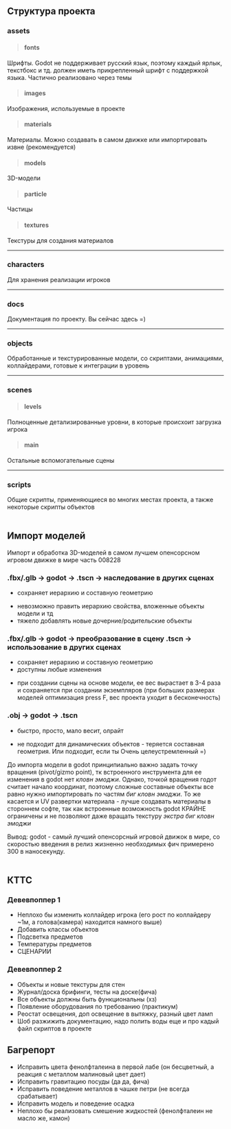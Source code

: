 ## Структура проекта ##

### assets 
> #### fonts
Шрифты. Godot не поддерживает русский язык, поэтому каждый ярлык, текстбокс и тд. должен иметь прикрепленный шрифт с поддержкой языка. Частично реализовано через темы
> #### images
Изображения, используемые в проекте
> #### materials
Материалы. Можно создавать в самом движке или импортировать извне (рекомендуется)
> #### models
3D-модели 
> #### particle
Частицы
> #### textures 
Текстуры для создания материалов

-----
### characters
Для хранения реализации игроков

-----
### docs
Документация по проекту. Вы сейчас здесь =)

-----
### objects
Обработанные и текстурированные модели, со скриптами, анимациями, коллайдерами, готовые к интеграции в уровень

-----
### scenes 
> #### levels #### 
Полноценные детализированные уровни, в которые происхоит загрузка игрока
> #### main #### 
Остальные вспомогательные сцены

-----
### scripts
Общие скрипты, применяющиеся во многих местах проекта, а также некоторые скрипты объектов
</br>
</br>
## Импорт моделей ##
Импорт и обработка 3D-моделей в самом лучшем опенсорсном игровом движке в мире часть 008228

### .fbx/.glb -> godot -> .tscn -> наследование в других сценах
+ сохраняет иерархию и составную геометрию
- невозможно править иерархию свойства, вложенные объекты модели и тд
- тяжело добавлять новые дочерние/родительские объекты

### .fbx/.glb -> godot -> преобразование в сцену .tscn -> использование в других сценах
+ сохраняет иерархию и составную геометрию
+ доступны любые изменения
- при создании сцены на основе модели, ее вес вырастает в 3-4 раза и сохраняется при создании экземпляров (при больших размерах моделей оптимизация press F, вес проекта уходит в бесконечность) 

### .obj -> godot -> .tscn 
+ быстро, просто, мало весит, олрайт
- не подходит для динамических объектов - теряется составная геометрия. Или подходит, если ты Очень целеустремленный =)

До импорта модели в godot принципиально важно задать точку вращения (pivot/gizmo point), тк встроенного инструмента для ее изменения в godot нет *кловн эмоджи*. Однако, точкой вращения годот считает начало координат, поэтому сложные составные объекты все равно нужно импортировать по частям *биг кловн эмоджи*. То же касается и UV развертки материала - лучше создавать материалы в стороннем софте, так как встроенные возможность godot КРАЙНЕ ограничены и не позволяют даже вращать текстуру *экстра биг кловн эмоджи*

Вывод: godot - самый лучший опенсорсный игровой движок в мире, со скоростью введения в релиз жизненно необходимых фич примерено 300 в наносекунду.
</br>
</br>  
## КТТС ##
### Девевпоппер 1
* Неплохо бы изменить коллайдер игрока (его рост по коллайдеру ~1м, а голова(камера) находится намного выше)
* Добавить классы объектов
* Подсветка предметов
* Температуры предметов
* СЦЕНАРИИ
### Девевпоппер 2
* Объекты и новые текстуры для стен
* Журнал/доска брифинги, тесты на доске(фича)
* Все объекты должны быть функциональны (хз)
* Появление оборудования по требованию (практикум)
* Реостат освещения, доп освещение в вытяжку, разный цвет ламп
* Шоб разжижить документацию, надо полить воды еще и про кадый файл скриптов в проекте

## Багрепорт ##
* Исправить цвета фенолфталеина в первой лабе (он бесцветный, а реакция с металлом малиновый цвет дает)
* Исправить гравитацию посуды (да да, фича)
* Исправить поведение металлов в чашке петри (не всегда срабатывает)
* Исправить модель и поведение осадка
* Неплохо бы реализовать смешение жидкостей (фенолфталеин не масло же, камон)
